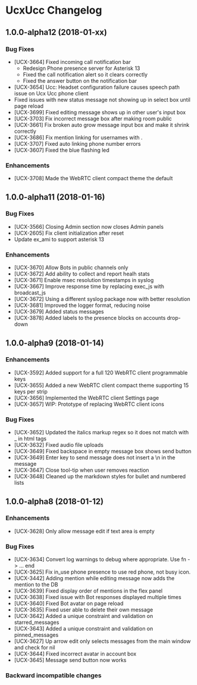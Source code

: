 # UcxUcc Changelog

## 1.0.0-alpha12 (2018-01-xx)

### Bug Fixes

* [UCX-3664] Fixed incoming call notification bar
  * Redesign Phone presence server for Asterisk 13
  * Fixed the call notification alert so it clears correctly
  * Fixed the answer button on the notification bar
* [UCX-3654] Ucc: Headset configuration failure causes speech path issue on Ucx Ucc phone client
* Fixed issues with new status message not showing up in select box until page reload
* [UCX-3699] Fixed editing message shows up in other user's input box
* [UCX-3703] Fix incorrect message box after making room public
* [UCX-3661] Fix broken auto grow message input box and make it shrink correctly
* [UCX-3686] Fix mention linking for usernames with .
* [UCX-3707] Fixed auto linking phone number errors
* [UCX-3607] Fixed the blue flashing led

### Enhancements

* [UCX-3708] Made the WebRTC client compact theme the default

## 1.0.0-alpha11 (2018-01-16)

### Bug Fixes

* [UCX-3566] Closing Admin section now closes Admin panels
* [UCX-2605] Fix client initialization after reset
* Update ex_ami to support asterisk 13

### Enhancements

* [UCX-3670] Allow Bots in public channels only
* [UCX-3672] Add ability to collect and report healh stats
* [UCX-3671] Enable msec resolution timestamps in syslog
* [UCX-3667] Improve response time by replacing exec_js with broadcast_js
* [UCX-3672] Using a different syslog package now with better resolution
* [UCX-3681] Improved the logger format, reducing noise
* [UCX-3679] Added status messages
* [UCX-3878] Added labels to the presence blocks on accounts drop-down

## 1.0.0-alpha9 (2018-01-14)

### Enhancements

* [UCX-3592] Added support for a full 120 WebRTC client programmable keys
* [UCX-3655] Added a new WebRTC client compact theme supporting 15 keys per strip
* [UCX-3656] Implemented the WebRTC client Settings page
* [UCX-3657] WIP: Prototype of replacing WebRTC client icons

### Bug Fixes

* [UCX-3652] Updated the italics markup regex so it does not match with _ in html tags
* [UCX-3632] Fixed audio file uploads
* [UCX-3649] Fixed backspace in empty message box shows send button
* [UCX-3649] Enter key to send message does not insert a \n in the message
* [UCX-3647] Close tool-tip when user removes reaction
* [UCX-3648] Cleaned up the markdown styles for bullet and numbered lists

## 1.0.0-alpha8 (2018-01-12)

### Enhancements

* [UCX-3628] Only allow message edit if text area is empty

### Bug Fixes

* [UCX-3634] Convert log warnings to debug where appropriate. Use fn -> ... end
* [UCX-3625] Fix in_use phone presence to use red phone, not busy icon.
* [UCX-3442] Adding mention while editing message now adds the mention to the DB
* [UCX-3639] Fixed display order of mentions in the flex panel
* [UCX-3638] Fixed issue with Bot responses displayed multiple times
* [UCX-3640] Fixed Bot avatar on page reload
* [UCX-3635] Fixed user able to delete their own message
* [UCX-3642] Added a unique constraint and validation on starred_messages
* [UCX-3643] Added a unique constraint and validation on pinned_messages
* [UCX-3627] Up arrow edit only selects messages from the main window and check for nil
* [UCX-3644] Fixed incorrect avatar in account box
* [UCX-3645] Message send button now works

### Backward incompatible changes
